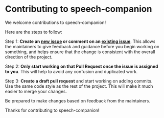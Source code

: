 # Contributing to speech-companion

We welcome contributions to speech-companion! 

Here are the steps to follow:

Step 1: **Create an [new issue](https://github.com/balayokesh/speech-companion/issues/new) or comment on an [existing issue](https://github.com/balayokesh/speech-companion/issues)**. This allows the maintainers to give feedback and guidance before you begin working on something, and helps ensure that the change is consistent with the overall direction of the project.

Step 2: **Only start working on that Pull Request once the issue is assigned to you**. This will help to avoid any confusion and duplicated work.

Step 3: **Create a draft pull request** and start working on adding commits. Use the same code style as the rest of the project. This will make it much easier to merge your changes.

Be prepared to make changes based on feedback from the maintainers.

Thanks for contributing to speech-companion!
